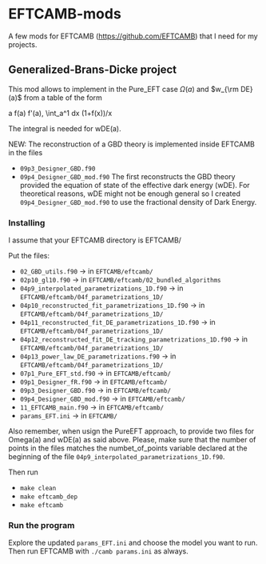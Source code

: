# EFTCAMB-mods
A few mods for EFTCAMB (https://github.com/EFTCAMB) that I need for my projects.

## Generalized-Brans-Dicke project
This mod allows to implement in the Pure_EFT case $\Omega(a)$ and $w_{\rm DE}(a)$ from a table of the form

a f(a) f'(a), \int_a^1 dx (1+f(x))/x

The integral is needed for wDE(a).

NEW: The reconstruction of a GBD theory is implemented inside EFTCAMB in the files
- `09p3_Designer_GBD.f90`
- `09p4_Designer_GBD_mod.f90`
 The first reconstructs the GBD theory provided the equation of state of the effective dark energy (wDE). For theoretical reasons, wDE might not be enough general so I created `09p4_Designer_GBD_mod.f90` to use the fractional density of Dark Energy.


### Installing

I assume that your EFTCAMB directory is EFTCAMB/ 

Put the files:
- `02_GBD_utils.f90`                                            -> in `EFTCAMB/eftcamb/`
- `02p10_gl10.f90`                                              -> in `EFTCAMB/eftcamb/02_bundled_algorithms`
- `04p9_interpolated_parametrizations_1D.f90`                   -> in `EFTCAMB/eftcamb/04f_parametrizations_1D/`
- `04p10_reconstructed_fit_parametrizations_1D.f90`             -> in `EFTCAMB/eftcamb/04f_parametrizations_1D/`
- `04p11_reconstructed_fit_DE_parametrizations_1D.f90`          -> in `EFTCAMB/eftcamb/04f_parametrizations_1D/`
- `04p12_reconstructed_fit_DE_tracking_parametrizations_1D.f90` -> in `EFTCAMB/eftcamb/04f_parametrizations_1D/`
- `04p13_power_law_DE_parametrizations.f90`                     -> in `EFTCAMB/eftcamb/04f_parametrizations_1D/`
- `07p1_Pure_EFT_std.f90`                                       -> in `EFTCAMB/eftcamb/`
- `09p1_Designer_fR.f90`                                        -> in `EFTCAMB/eftcamb/`
- `09p3_Designer_GBD.f90`                                       -> in `EFTCAMB/eftcamb/`
- `09p4_Designer_GBD_mod.f90`                                   -> in `EFTCAMB/eftcamb/`
- `11_EFTCAMB_main.f90`                                         -> in `EFTCAMB/eftcamb/`
- `params_EFT.ini`                                              -> in `EFTCAMB/`


Also remember, when usign the PureEFT approach, to provide two files for Omega(a)  and wDE(a) as said above. Please, make sure that the number of points in the files matches the numbet_of_points variable declared at the beginning of the file `04p9_interpolated_parametrizations_1D.f90`.

Then run 
  - `make clean`
  - `make eftcamb_dep`
  - `make eftcamb`
  
 ### Run the program
 Explore the updated `params_EFT.ini` and choose the model you want to run.
 Then run EFTCAMB with `./camb params.ini` as always.
  

